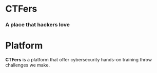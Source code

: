 # CTFers

### A place that hackers love

# Platform

**CTFers** is a platform that offer cybersecurity hands-on training throw challenges we make.
